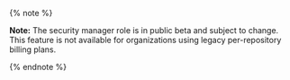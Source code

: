 {% note %}

**Note:** The security manager role is in public beta and subject to change. This feature is not available for organizations using legacy per-repository billing plans.

{% endnote %}
